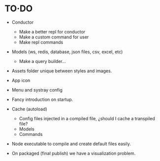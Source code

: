 # TO·DO
- Conductor
	- Make a better repl for conductor
	- Make a custom command for user
	- Make repl commands

- Models (ws, redis, database, json files, csv, excel, etc)
	- Make a query builder...

- Assets folder unique between styles and images.

- App icon

- Menu and systray config

- Fancy introduction on startup.

- Cache (autoload)
	- Config files injected in a compiled file, ¿should I cache a transpiled file?
	- Models
	- Commands

- Node executable to compile and create default files easily.

- On packaged (final publish) we have a visualization problem.

